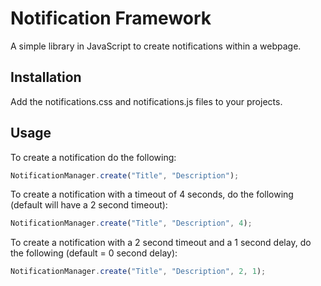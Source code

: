 # Notification Framework

A simple library in JavaScript to create notifications within a webpage.

## Installation
Add the notifications.css and notifications.js files to your projects.

## Usage

To create a notification do the following:
```javascript
NotificationManager.create("Title", "Description");
```

To create a notification with a timeout of 4 seconds, do the following (default will have a 2 second timeout):
```javascript
NotificationManager.create("Title", "Description", 4);
```

To create a notification with a 2 second timeout and a 1 second delay, do the following (default = 0 second delay):
```javascript
NotificationManager.create("Title", "Description", 2, 1);
```
